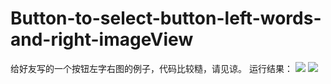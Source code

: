 # Button-to-select-button-left-words-and-right-imageView
给好友写的一个按钮左字右图的例子，代码比较糙，请见谅。
运行结果：
![](http://upload-images.jianshu.io/upload_images/1210430-ab5aee38bec3051c.png?imageMogr2/auto-orient/strip%7CimageView2/2/w/1240)
![](http://upload-images.jianshu.io/upload_images/1210430-677912f2d78a67a1.png?imageMogr2/auto-orient/strip%7CimageView2/2/w/1240)
